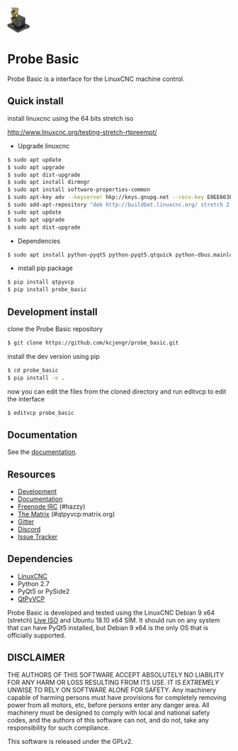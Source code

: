 ![](probe_basic/images/probe_basic_icon.png)

# Probe Basic

Probe Basic is a interface for the LinuxCNC machine control.

## Quick install

install linuxcnc using the 64 bits stretch iso

http://www.linuxcnc.org/testing-stretch-rtpreempt/ 

* Upgrade linuxcnc

```bash
$ sudo apt update
$ sudo apt upgrade
$ sudo apt dist-upgrade
$ sudo apt install dirmngr
$ sudo apt install software-properties-common
$ sudo apt-key adv --keyserver hkp://keys.gnupg.net --recv-key E0EE663E
$ sudo add-apt-repository "deb http://buildbot.linuxcnc.org/ stretch 2.8-rtpreempt"
$ sudo apt update
$ sudo apt upgrade
$ sudo apt dist-upgrade
```


* Dependencies

```bash
$ sudo apt install python-pyqt5 python-pyqt5.qtquick python-dbus.mainloop.pyqt5 python-pyqt5.qtopengl python-pyqt5.qsci python-pyqt5.qtmultimedia qml-module-qtquick-controls gstreamer1.0-plugins-bad libqt5multimedia5-plugins pyqt5-dev-tools python-dev python-setuptools python-pip git
```

* install pip package

```bash
$ pip install qtpyvcp
$ pip install probe_basic
```

## Development install

clone the Probe Basic repository

```bash
$ git clone https://github.com/kcjengr/probe_basic.git
```

install the dev version using pip

```bash
$ cd probe_basic
$ pip install -e .
```

now you can edit the files from the cloned directory and run editvcp to edit the interface

```bash
$ editvcp probe_basic
```


## Documentation

See the [documentation](https://kcjengr.github.io/qtpyvcp/).


## Resources

* [Development](https://github.com/kcjengr/ProbeBasic/)
* [Documentation](https://kcjengr.github.io/qtpyvcp/)
* [Freenode IRC](http://webchat.freenode.net/?channels=%23hazzy) (#hazzy)
* [The Matrix](https://riot.im/app/#/room/#qtpyvcp:matrix.org) (#qtpyvcp:matrix.org)
* [Gitter](https://gitter.im/kcjengr/qtpyvcp)
* [Discord](https://discord.gg/463hMhd)
* [Issue Tracker](https://github.com/kcjengr/ProbeBasic/issues)


## Dependencies

* [LinuxCNC](https://linuxcnc.org)
* Python 2.7
* PyQt5 or PySide2
* [QtPyVCP](https://qtpyvcp.kcjengr.com/)

Probe Basic is developed and tested using the LinuxCNC Debian 9 x64 (stretch)
[Live ISO](http://www.linuxcnc.org/testing-stretch-rtpreempt/) and Ubuntu 18.10 x64 SIM. It should run
on any system that can have PyQt5 installed, but Debian 9 x64 is the only OS
that is officially supported.


## DISCLAIMER

THE AUTHORS OF THIS SOFTWARE ACCEPT ABSOLUTELY NO LIABILITY FOR
ANY HARM OR LOSS RESULTING FROM ITS USE.  IT IS _EXTREMELY_ UNWISE
TO RELY ON SOFTWARE ALONE FOR SAFETY.  Any machinery capable of
harming persons must have provisions for completely removing power
from all motors, etc, before persons enter any danger area.  All
machinery must be designed to comply with local and national safety
codes, and the authors of this software can not, and do not, take
any responsibility for such compliance.

This software is released under the GPLv2.
